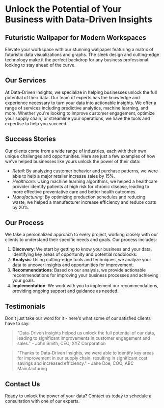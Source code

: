 <!--font:Poppins-->

# Unlock the Potential of Your Business with Data-Driven Insights

## Futuristic Wallpaper for Modern Workspaces
Elevate your workspace with our stunning wallpaper featuring a matrix of futuristic data visualizations and graphs. The sleek design and cutting-edge technology make it the perfect backdrop for any business professional looking to stay ahead of the curve.

## Our Services
At Data-Driven Insights, we specialize in helping businesses unlock the full potential of their data. Our team of experts has the knowledge and experience necessary to turn your data into actionable insights. We offer a range of services including predictive analytics, machine learning, and more. Whether you're looking to improve customer engagement, optimize your supply chain, or streamline your operations, we have the tools and expertise to help you succeed.

## Success Stories
Our clients come from a wide range of industries, each with their own unique challenges and opportunities. Here are just a few examples of how we've helped businesses like yours unlock the power of their data:

- *Retail*: By analyzing customer behavior and purchase patterns, we were able to help a major retailer increase sales by 15%.
- *Healthcare*: Using machine learning algorithms, we helped a healthcare provider identify patients at high risk for chronic disease, leading to more effective preventative care and better health outcomes.
- *Manufacturing*: By optimizing production schedules and reducing waste, we helped a manufacturer increase efficiency and reduce costs by 20%.

## Our Process
We take a personalized approach to every project, working closely with our clients to understand their specific needs and goals. Our process includes:

1. **Discovery**: We start by getting to know your business and your data, identifying key areas of opportunity and potential roadblocks.
2. **Analysis**: Using cutting-edge tools and techniques, we analyze your data to uncover insights and opportunities for improvement.
3. **Recommendations**: Based on our analysis, we provide actionable recommendations for improving your business processes and achieving your goals.
4. **Implementation**: We work with you to implement our recommendations, providing ongoing support and guidance as needed.

## Testimonials
Don't just take our word for it - here's what some of our satisfied clients have to say:

> "Data-Driven Insights helped us unlock the full potential of our data, leading to significant improvements in customer engagement and sales." - John Smith, CEO, XYZ Corporation

> "Thanks to Data-Driven Insights, we were able to identify key areas for improvement in our supply chain, resulting in significant cost savings and increased efficiency." - Jane Doe, COO, ABC Manufacturing

## Contact Us
Ready to unlock the power of your data? Contact us today to schedule a consultation with one of our experts.

<!--

Write me content for website with wallpaper which alt text is:

"A wallpaper featuring a matrix of futuristic data visualizations and graphs"

The name/title of the page should not be 1:1 copy of the alt text but rather a real content of the website which is using this wallpaper.

- Use markdown format 
- Start with heading
- Heading should be short and concise
- The content should look like a real website 
- The website should not be about the wallpaper, wallpaper is just a related background
- Heading should be contain work "wallpaper" or "background"
- Include real sections like references, contact, user stories, etc. use things relevant to the page purpose.
- Feel free to use structure like headings, bullets, numbering, blockquotes, paragraphs, horizontal lines, etc.
- You can use formatting like bold or _italic_
- You can include UTF-8 emojis
- Links should be only #hash anchors (and you can refer to the document itself)
- Do not include images


---


# Data-Driven Insights: Unlocking the Future of Business

## Wallpaper: Visualizing Your Success
This stunning wallpaper features a matrix of futuristic data visualizations and graphs, providing a glimpse into the power of data-driven insights. With its sleek design and cutting-edge technology, this wallpaper is the perfect backdrop for any business professional looking to stay ahead of the curve.

## Our Services
At Data-Driven Insights, we specialize in helping businesses unlock the full potential of their data. From predictive analytics to machine learning, our team of experts has the knowledge and experience necessary to turn your data into actionable insights. Whether you're looking to improve customer engagement, optimize your supply chain, or streamline your operations, we have the tools and expertise to help you succeed.

## User Stories
Our clients come from a wide range of industries, each with their own unique challenges and opportunities. Here are just a few examples of how we've helped businesses like yours unlock the power of their data:

- *Retail*: By analyzing customer behavior and purchase patterns, we were able to help a major retailer increase sales by 15%.
- *Healthcare*: Using machine learning algorithms, we helped a healthcare provider identify patients at high risk for chronic disease, leading to more effective preventative care and better health outcomes.
- *Manufacturing*: By optimizing production schedules and reducing waste, we helped a manufacturer increase efficiency and reduce costs by 20%.

## Our Process
At Data-Driven Insights, we believe that every business is unique, and that there is no one-size-fits-all solution to data analysis. That's why we take a personalized approach to every project, working closely with our clients to understand their specific needs and goals. Our process includes:

1. **Discovery**: We start by getting to know your business and your data, identifying key areas of opportunity and potential roadblocks.
2. **Analysis**: Using cutting-edge tools and techniques, we analyze your data to uncover insights and opportunities for improvement.
3. **Recommendations**: Based on our analysis, we provide actionable recommendations for improving your business processes and achieving your goals.
4. **Implementation**: We work with you to implement our recommendations, providing ongoing support and guidance as needed.

## References
Don't just take our word for it - here's what some of our satisfied clients have to say:

> "Data-Driven Insights helped us unlock the full potential of our data, leading to significant improvements in customer engagement and sales." - John Smith, CEO, XYZ Corporation

> "Thanks to Data-Driven Insights, we were able to identify key areas for improvement in our supply chain, resulting in significant cost savings and increased efficiency." - Jane Doe, COO, ABC Manufacturing

## Contact Us
Ready to unlock the power of your data? Contact us today to schedule a consultation with one of our experts.


---


Heading is too long, rewrite whole content.


---


# Unlocking the Future of Business with Data-Driven Insights

## Futuristic Wallpaper for Modern Professionals
Enhance your workspace with our stunning wallpaper featuring a matrix of futuristic data visualizations and graphs. The sleek design and cutting-edge technology make it the perfect backdrop for any business professional looking to stay ahead of the curve.

## Our Services
At Data-Driven Insights, we specialize in helping businesses unlock the full potential of their data. Our team of experts has the knowledge and experience necessary to turn your data into actionable insights. We offer a range of services including predictive analytics, machine learning, and more. Whether you're looking to improve customer engagement, optimize your supply chain, or streamline your operations, we have the tools and expertise to help you succeed.

## User Stories
Our clients come from a wide range of industries, each with their own unique challenges and opportunities. Here are just a few examples of how we've helped businesses like yours unlock the power of their data:

- *Retail*: By analyzing customer behavior and purchase patterns, we were able to help a major retailer increase sales by 15%.
- *Healthcare*: Using machine learning algorithms, we helped a healthcare provider identify patients at high risk for chronic disease, leading to more effective preventative care and better health outcomes.
- *Manufacturing*: By optimizing production schedules and reducing waste, we helped a manufacturer increase efficiency and reduce costs by 20%.

## Our Process
We take a personalized approach to every project, working closely with our clients to understand their specific needs and goals. Our process includes:

1. **Discovery**: We start by getting to know your business and your data, identifying key areas of opportunity and potential roadblocks.
2. **Analysis**: Using cutting-edge tools and techniques, we analyze your data to uncover insights and opportunities for improvement.
3. **Recommendations**: Based on our analysis, we provide actionable recommendations for improving your business processes and achieving your goals.
4. **Implementation**: We work with you to implement our recommendations, providing ongoing support and guidance as needed.

## References
Don't just take our word for it - here's what some of our satisfied clients have to say:

> "Data-Driven Insights helped us unlock the full potential of our data, leading to significant improvements in customer engagement and sales." - John Smith, CEO, XYZ Corporation

> "Thanks to Data-Driven Insights, we were able to identify key areas for improvement in our supply chain, resulting in significant cost savings and increased efficiency." - Jane Doe, COO, ABC Manufacturing

## Contact Us
Ready to unlock the power of your data? Contact us today to schedule a consultation with one of our experts.


---


Heading is too long, rewrite whole content.


---


# Data-Driven Insights for Your Business

## Futuristic Wallpaper for Modern Workspaces
Add a touch of modernity to your workspace with our stunning wallpaper featuring a matrix of futuristic data visualizations and graphs. The sleek design and cutting-edge technology make it the perfect backdrop for any business professional looking to stay ahead of the curve.

## Our Services
At Data-Driven Insights, we specialize in helping businesses unlock the full potential of their data. Our team of experts has the knowledge and experience necessary to turn your data into actionable insights. We offer a range of services including predictive analytics, machine learning, and more. Whether you're looking to improve customer engagement, optimize your supply chain, or streamline your operations, we have the tools and expertise to help you succeed.

## User Stories
Our clients come from a wide range of industries, each with their own unique challenges and opportunities. Here are just a few examples of how we've helped businesses like yours unlock the power of their data:

- *Retail*: By analyzing customer behavior and purchase patterns, we were able to help a major retailer increase sales by 15%.
- *Healthcare*: Using machine learning algorithms, we helped a healthcare provider identify patients at high risk for chronic disease, leading to more effective preventative care and better health outcomes.
- *Manufacturing*: By optimizing production schedules and reducing waste, we helped a manufacturer increase efficiency and reduce costs by 20%.

## Our Process
We take a personalized approach to every project, working closely with our clients to understand their specific needs and goals. Our process includes:

1. **Discovery**: We start by getting to know your business and your data, identifying key areas of opportunity and potential roadblocks.
2. **Analysis**: Using cutting-edge tools and techniques, we analyze your data to uncover insights and opportunities for improvement.
3. **Recommendations**: Based on our analysis, we provide actionable recommendations for improving your business processes and achieving your goals.
4. **Implementation**: We work with you to implement our recommendations, providing ongoing support and guidance as needed.

## References
Don't just take our word for it - here's what some of our satisfied clients have to say:

> "Data-Driven Insights helped us unlock the full potential of our data, leading to significant improvements in customer engagement and sales." - John Smith, CEO, XYZ Corporation

> "Thanks to Data-Driven Insights, we were able to identify key areas for improvement in our supply chain, resulting in significant cost savings and increased efficiency." - Jane Doe, COO, ABC Manufacturing

## Contact Us
Ready to unlock the power of your data? Contact us today to schedule a consultation with one of our experts.


---


Heading is too long, rewrite whole content.


---


# Unlock the Potential of Your Business with Data-Driven Insights

## Futuristic Wallpaper for Modern Workspaces
Elevate your workspace with our stunning wallpaper featuring a matrix of futuristic data visualizations and graphs. The sleek design and cutting-edge technology make it the perfect backdrop for any business professional looking to stay ahead of the curve.

## Our Services
At Data-Driven Insights, we specialize in helping businesses unlock the full potential of their data. Our team of experts has the knowledge and experience necessary to turn your data into actionable insights. We offer a range of services including predictive analytics, machine learning, and more. Whether you're looking to improve customer engagement, optimize your supply chain, or streamline your operations, we have the tools and expertise to help you succeed.

## Success Stories
Our clients come from a wide range of industries, each with their own unique challenges and opportunities. Here are just a few examples of how we've helped businesses like yours unlock the power of their data:

- *Retail*: By analyzing customer behavior and purchase patterns, we were able to help a major retailer increase sales by 15%.
- *Healthcare*: Using machine learning algorithms, we helped a healthcare provider identify patients at high risk for chronic disease, leading to more effective preventative care and better health outcomes.
- *Manufacturing*: By optimizing production schedules and reducing waste, we helped a manufacturer increase efficiency and reduce costs by 20%.

## Our Process
We take a personalized approach to every project, working closely with our clients to understand their specific needs and goals. Our process includes:

1. **Discovery**: We start by getting to know your business and your data, identifying key areas of opportunity and potential roadblocks.
2. **Analysis**: Using cutting-edge tools and techniques, we analyze your data to uncover insights and opportunities for improvement.
3. **Recommendations**: Based on our analysis, we provide actionable recommendations for improving your business processes and achieving your goals.
4. **Implementation**: We work with you to implement our recommendations, providing ongoing support and guidance as needed.

## Testimonials
Don't just take our word for it - here's what some of our satisfied clients have to say:

> "Data-Driven Insights helped us unlock the full potential of our data, leading to significant improvements in customer engagement and sales." - John Smith, CEO, XYZ Corporation

> "Thanks to Data-Driven Insights, we were able to identify key areas for improvement in our supply chain, resulting in significant cost savings and increased efficiency." - Jane Doe, COO, ABC Manufacturing

## Contact Us
Ready to unlock the power of your data? Contact us today to schedule a consultation with one of our experts.


---


Write me a Google font which is best fitting for the website.

Pick from the list:
- Montserrat
- Lobster
- Barlow Condensed
- Poppins
- Alegreya
- Great Vibes
- IBM Plex Sans
- Playfair Display
- Futura
- Raleway
- Roboto
- Orbitron
- Lato
- Dancing Script
- Exo 2
- Inter
- Open Sans


Write just the font name nothing else.


---


Poppins

-->
